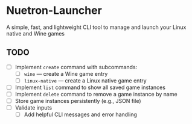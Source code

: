 # Nuetron-Launcher
A simple, fast, and lightweight CLI tool to manage and launch your Linux native and Wine games

## TODO

- [ ] Implement `create` command with subcommands:
  - [ ] `wine` — create a Wine game entry
  - [ ] `linux-native` — create a Linux native game entry
- [ ] Implement `list` command to show all saved game instances
- [ ] Implement `delete` command to remove a game instance by name
- [ ] Store game instances persistently (e.g., JSON file)
- [ ] Validate inputs
  - [ ] Add helpful CLI messages and error handling
